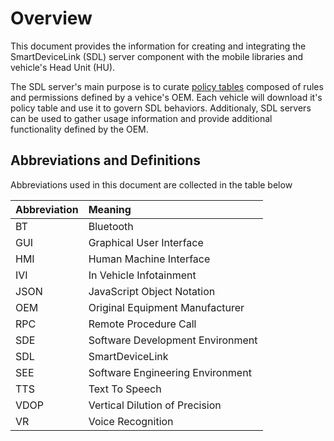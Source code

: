 # Overview
This document provides the information for creating and integrating the SmartDeviceLink (SDL) server component with the mobile libraries and vehicle's Head Unit (HU).

The SDL server's main purpose is to curate [policy tables](/guides/sdl-server/policy-table/overview) composed of rules and permissions defined by a vehice's OEM.  Each vehicle will download it's policy table and use it to govern SDL behaviors.  Additionaly, SDL servers can be used to gather usage information and provide additional functionality defined by the OEM.

## Abbreviations and Definitions
Abbreviations used in this document are collected in the table below

| Abbreviation | Meaning     |
| :------------- | :------------- |
|BT|Bluetooth|
|GUI|Graphical User Interface|
|HMI|Human Machine Interface|
|IVI|In Vehicle Infotainment|
|JSON|JavaScript Object Notation|
|OEM|Original Equipment Manufacturer|
|RPC|Remote Procedure Call|
|SDE|Software Development Environment|
|SDL|SmartDeviceLink|
|SEE|Software Engineering Environment|
|TTS|Text To Speech|
|VDOP|Vertical Dilution of Precision|
|VR|Voice Recognition|